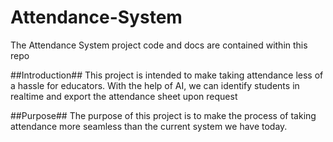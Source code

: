 # Attendance-System
The Attendance System project code and docs are contained within this repo

##Introduction##
This project is intended to make taking attendance less of a hassle for educators. With the help of AI, we can identify students in realtime and export the attendance sheet upon request

##Purpose##
The purpose of this project is to make the process of taking attendance more seamless than the current system we have today.
